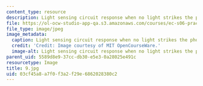 ```yaml
---
content_type: resource
description: Light sensing circuit response when no light strikes the photocell.
file: https://ol-ocw-studio-app-qa.s3.amazonaws.com/courses/ec-s06-practical-electronics-fall-2004/03cf45a8a7f0f3a2f29e6862028380c2_9.jpg
file_type: image/jpeg
image_metadata:
  caption: Light sensing circuit response when no light strikes the photocell.
  credit: 'Credit: Image courtesy of MIT OpenCourseWare.'
  image-alt: Light sensing circuit response when no light strikes the photocell.
parent_uid: 5589d8e9-37cc-db30-e5e3-0a28025e491c
resourcetype: Image
title: 9.jpg
uid: 03cf45a8-a7f0-f3a2-f29e-6862028380c2
---
```

